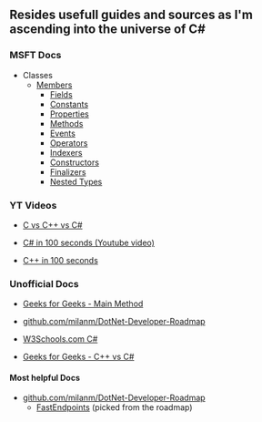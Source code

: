 ## Resides usefull guides and sources as I'm ascending into the universe of C#

### MSFT Docs

- Classes
  - [Members](https://learn.microsoft.com/en-us/dotnet/csharp/programming-guide/classes-and-structs/members)
    - [Fields](https://learn.microsoft.com/en-us/dotnet/csharp/programming-guide/classes-and-structs/fields)
    - [Constants](https://learn.microsoft.com/en-us/dotnet/csharp/programming-guide/classes-and-structs/constants)
    - [Properties](https://learn.microsoft.com/en-us/dotnet/csharp/programming-guide/classes-and-structs/properties)
    - [Methods](https://learn.microsoft.com/en-us/dotnet/csharp/programming-guide/classes-and-structs/methods)
    - [Events](https://learn.microsoft.com/en-us/dotnet/csharp/programming-guide/events/)
    - [Operators](https://learn.microsoft.com/en-us/dotnet/csharp/language-reference/operators/)
    - [Indexers](https://learn.microsoft.com/en-us/dotnet/csharp/programming-guide/indexers/)
    - [Constructors](https://learn.microsoft.com/en-us/dotnet/csharp/programming-guide/classes-and-structs/constructors)
    - [Finalizers](https://learn.microsoft.com/en-us/dotnet/csharp/programming-guide/classes-and-structs/finalizers)
    - [Nested Types](https://learn.microsoft.com/en-us/dotnet/csharp/programming-guide/classes-and-structs/nested-types)

### YT Videos

- [ C vs C++ vs C# ](https://youtu.be/sNMtjs_wQiE?si=WqA8K640YMAUftsM)

- [C# in 100 seconds (Youtube video)](https://youtu.be/ravLFzIguCM?si=5auhmfzMMAiZgMoT)

- [C++ in 100 seconds](https://youtu.be/MNeX4EGtR5Y?si=XsgqgE6-sAsZvTHT)



### Unofficial Docs

- [Geeks for Geeks - Main Method](https://www.geeksforgeeks.org/main-method-in-c-sharp/)

- [github.com/milanm/DotNet-Developer-Roadmap](https://github.com/milanm/DotNet-Developer-Roadmap/tree/main?tab=readme-ov-file)

- [W3Schools.com C#](https://www.w3schools.com/cs/index.php)

- [Geeks for Geeks - C++ vs C#](https://www.geeksforgeeks.org/c-vs-c-sharp/)
#### Most helpful Docs
- [github.com/milanm/DotNet-Developer-Roadmap](https://github.com/milanm/DotNet-Developer-Roadmap/tree/main?tab=readme-ov-file)
  - [FastEndpoints](https://fast-endpoints.com/) (picked from the roadmap)
